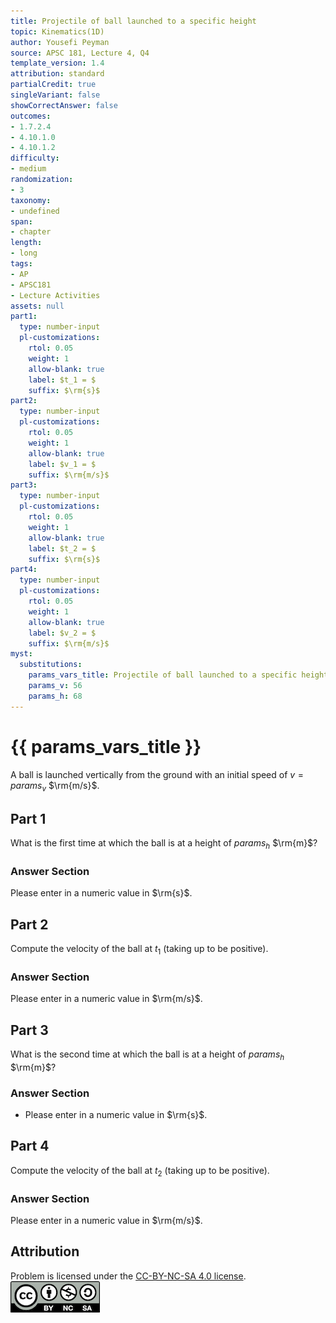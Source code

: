 ```yaml
---
title: Projectile of ball launched to a specific height
topic: Kinematics(1D)
author: Yousefi Peyman
source: APSC 181, Lecture 4, Q4
template_version: 1.4
attribution: standard
partialCredit: true
singleVariant: false
showCorrectAnswer: false
outcomes:
- 1.7.2.4
- 4.10.1.0
- 4.10.1.2
difficulty:
- medium
randomization:
- 3
taxonomy:
- undefined
span:
- chapter
length:
- long
tags:
- AP
- APSC181
- Lecture Activities
assets: null
part1:
  type: number-input
  pl-customizations:
    rtol: 0.05
    weight: 1
    allow-blank: true
    label: $t_1 = $
    suffix: $\rm{s}$
part2:
  type: number-input
  pl-customizations:
    rtol: 0.05
    weight: 1
    allow-blank: true
    label: $v_1 = $
    suffix: $\rm{m/s}$
part3:
  type: number-input
  pl-customizations:
    rtol: 0.05
    weight: 1
    allow-blank: true
    label: $t_2 = $
    suffix: $\rm{s}$
part4:
  type: number-input
  pl-customizations:
    rtol: 0.05
    weight: 1
    allow-blank: true
    label: $v_2 = $
    suffix: $\rm{m/s}$
myst:
  substitutions:
    params_vars_title: Projectile of ball launched to a specific height
    params_v: 56
    params_h: 68
---
```

# {{ params_vars_title }}
A ball is launched vertically from the ground with an initial speed of $v = {{ params_v }}$ $\rm{m/s}$.

## Part 1

What is the first time at which the ball is at a height of ${{ params_h }}$ $\rm{m}$?

### Answer Section

Please enter in a numeric value in $\rm{s}$.

## Part 2

Compute the velocity of the ball at $t_1$ (taking up to be positive).

### Answer Section

Please enter in a numeric value in $\rm{m/s}$.

## Part 3

What is the second time at which the ball is at a height of ${{ params_h }}$ $\rm{m}$?

### Answer Section

- Please enter in a numeric value in $\rm{s}$.

## Part 4

Compute the velocity of the ball at $t_2$ (taking up to be positive).

### Answer Section

Please enter in a numeric value in $\rm{m/s}$.

## Attribution

Problem is licensed under the [CC-BY-NC-SA 4.0 license](https://creativecommons.org/licenses/by-nc-sa/4.0/).<br> ![The Creative Commons 4.0 license requiring attribution-BY, non-commercial-NC, and share-alike-SA license.](https://raw.githubusercontent.com/firasm/bits/master/by-nc-sa.png)